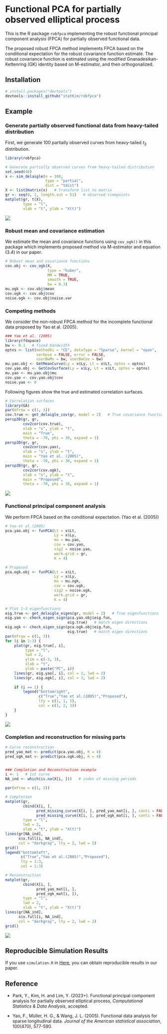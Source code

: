 
# Functional PCA for partially observed elliptical process

This is the R package `robfpca` implementing the robust functional
principal component analysis (FPCA) for partially observed functional
data.

The proposed robust FPCA method implements FPCA based on the conditional
expectation for the robust covariance function estimate. The robust
covariance function is estimated using the modified
Gnanadesikan-Kettenring (GK) identity based on M-estimator, and then
orthogonalized.

## Installation

``` r
# install.packages("devtools")
devtools::install_github("statKim/robfpca")
```

## Example

### Generate partially observed functional data from heavy-tailed distribution

First, we generate 100 partially observed curves from heavy-tailed
*t*<sub>3</sub> distribution.

``` r
library(robfpca)

# Generate partially observed curves from heavy-tailed distribution
set.seed(46)
x <- sim_delaigle(n = 100,
                  type = "partial",
                  dist = "tdist")
X <- list2matrix(x)   # transform list to matrix
gr <- seq(0, 1, length.out = 51)   # observed timepoints
matplot(gr, t(X), 
        type = "l",
        xlab = "t", ylab = "X(t)")
```

![](README_files/figure-gfm/unnamed-chunk-1-1.png)<!-- -->

### Robust mean and covariance estimation

We estimate the mean and covariance functions using `cov_ogk()` in this
package which implements proposed method via M-estimator and equation
(3.4) in our paper.

``` r
# Robust mean and covariance functions
cov.obj <- cov_ogk(X,
                   type = "huber",
                   MM = TRUE,
                   smooth = TRUE,
                   bw = 0.3)
mu.ogk <- cov.obj$mean
cov.ogk <- cov.obj$cov
noise.ogk <- cov.obj$noise.var
```

### Competing methods

We consider the non-robust FPCA method for the incomplete functional
data proposed by Yao et al. (2005).

``` r
### Yao et al. (2005)
library(fdapace)
bw <- 0.1   # fixed bandwidth
optns <- list(methodXi = "CE", dataType = "Sparse", kernel = "epan", 
              verbose = FALSE, error = FALSE,
              userBwMu = bw, userBwCov = bw)
mu.yao.obj <- GetMeanCurve(Ly = x$Ly, Lt = x$Lt, optns = optns)
cov.yao.obj <- GetCovSurface(Ly = x$Ly, Lt = x$Lt, optns = optns)
mu.yao <- mu.yao.obj$mu
cov.yao <- cov.yao.obj$cov
noise.yao <- 0
```

Following figures show the true and estimated correlation surfaces.

``` r
# Correlation surfaces
library(GA)
par(mfrow = c(1, 3))
cov.true <- get_delaigle_cov(gr, model = 2)   # True covariance function
persp3D(gr, gr, 
        cov2cor(cov.true),
        xlab = "s", ylab = "t",
        main = "True",
        theta = -70, phi = 30, expand = 1)
persp3D(gr, gr, 
        cov2cor(cov.yao),
        xlab = "s", ylab = "t", 
        main = "Yao et al. (2005)",
        theta = -70, phi = 30, expand = 1)
persp3D(gr, gr, 
        cov2cor(cov.ogk),
        xlab = "s", ylab = "t",
        main = "Proposed",
        theta = -70, phi = 30, expand = 1)
```

![](README_files/figure-gfm/unnamed-chunk-4-1.png)<!-- -->

### Functional principal component analysis

We perform FPCA based on the conditional expectation. (Yao et
al. (2005))

``` r
# Yao et al.(2005)
pca.yao.obj <- funPCA(Lt = x$Lt, 
                      Ly = x$Ly,
                      mu = mu.yao, 
                      cov = cov.yao, 
                      sig2 = noise.yao,
                      work.grid = gr,
                      K = 4)

# Proposed
pca.ogk.obj <- funPCA(Lt = x$Lt, 
                      Ly = x$Ly,
                      mu = mu.ogk, 
                      cov = cov.ogk, 
                      sig2 = noise.ogk,
                      work.grid = gr,
                      K = 4)
```

``` r
# Plot 1~3 eigenfunctions
eig.true <- get_delaigle_eigen(gr, model = 2)   # True eigenfunctions
eig.yao <- check_eigen_sign(pca.yao.obj$eig.fun, 
                            eig.true)   # match eigen directions
eig.ogk <- check_eigen_sign(pca.ogk.obj$eig.fun, 
                            eig.true)   # match eigen directions
par(mfrow = c(1, 3))
for (i in 1:3) {
    plot(gr, eig.true[, i],
         type = "l",
         lwd = 2,
         ylim = c(-3, 3),
         xlab = "t", 
         ylab = paste("PC", i))
    lines(gr, eig.yao[, i], col = 2, lwd = 2)
    lines(gr, eig.ogk[, i], col = 3, lwd = 2)
    
    if (i == 1) {
        legend("bottomright", 
               c("True","Yao et al.(2005)","Proposed"),
               lty = c(1, 1, 1),
               col = c(1, 2, 3))
    }
}
```

![](README_files/figure-gfm/unnamed-chunk-6-1.png)<!-- -->

### Completion and reconstruction for missing parts

``` r
# Curve reconstruction
pred_yao_mat <- predict(pca.yao.obj, K = 4)
pred_ogk_mat <- predict(pca.ogk.obj, K = 4)


### Completion and Reconstruction example
i <- 1   # 1st curve
NA_ind <- which(is.na(X[i, ]))   # index of missing periods

par(mfrow = c(1, 2))

# Completion
matplot(gr, 
        cbind(X[i, ], 
              pred_missing_curve(X[i, ], pred_yao_mat[i, ], conti = FALSE),
              pred_missing_curve(X[i, ], pred_ogk_mat[i, ], conti = FALSE)),
        type = "l",
        lwd = 2,
        xlab = "t", ylab = "X(t)")
lines(gr[NA_ind], 
      x$x.full[i, NA_ind],
      col = "darkgray", lty = 2, lwd = 2)
grid()
legend("bottomleft", 
       c("True","Yao et al.(2005)","Proposed"),
       lty = 1:3,
       col = 1:3)

# Reconstruction
matplot(gr, 
        cbind(X[i, ], 
              pred_yao_mat[i, ],
              pred_ogk_mat[i, ]),
        type = "l",
        lwd = 2,
        xlab = "t", ylab = "X(t)")
lines(gr[NA_ind], 
      x$x.full[i, NA_ind],
      col = "darkgray", lty = 2, lwd = 2)
grid()
```

![](README_files/figure-gfm/unnamed-chunk-7-1.png)<!-- -->

## Reproducible Simulation Results

If you use `simulation.R` in
[Here](https://github.com/statKim/fpca-partial-obs-ellipt-proc), you can
obtain reproducible results in our paper.

## Reference

-   Park, Y., Kim, H. and Lim, Y. (2023+). Functional principal
    component analysis for partially observed elliptical process, *Computational Statistics & Data Analysis*, accepted.
    
-   Yao, F., Müller, H. G., & Wang, J. L. (2005). Functional data
    analysis for sparse longitudinal data. *Journal of the American
    statistical association*, 100(470), 577-590.
